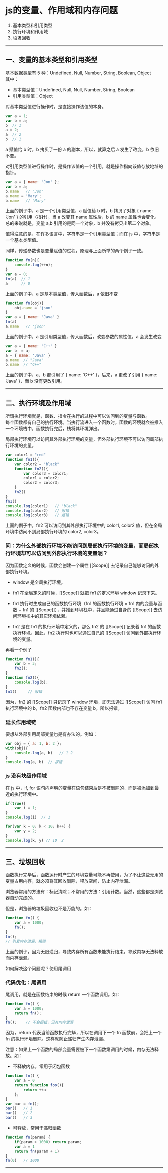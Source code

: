 # js的变量、作用域和内存问题

1. 基本类型和引用类型
2. 执行环境和作用域
3. 垃圾回收

****************

## 一、变量的基本类型和引用类型
基本数据类型有 5 种：Undefined, Null, Number, String, Boolean, Object   
其中：
- 基本类型值：Undefined, Null, Null, Number, String, Boolean  
- 引用类型值：Object    

对基本类型值进行操作时，是直接操作该值的本身。  
```js
var a = 1;
var b = a;
b  // 1 
a = 2;
a  // 2
b  // 1
```
a 赋值给 b 时，b 拷贝了一份 a 的副本，所以，就算之后 a 发生了改变，b 依旧不变。

对引用类型值进行操作时，是操作该值的一个引用，就是操作指向该值存放地址的指针。
```js
var a = { name: 'Jon' };
var b = a;
b.name   // "Jon"
a.name = 'Mary';
b.name   // "Mary"
```
上面的例子中，a 是一个引用类型值，a 赋值给 b 时，b 拷贝了对象 { name: 'Jon' } 的引用（指针），当 a 改变其 name 属性后，b 的 name 属性也会变化。总的来说就是，变量 a,b 引用的是同一个对象，b 并没有拷贝出第二个对象。

值得注意的是，在许多语言中，字符串是一个引用类型值；而在 js 中，字符串是一个基本类型值。

同样，传递参数也是变量赋值的过程，原理与上面所举的两个例子一致。
```js
function fn(n){
    console.log(++n);
} 
var a = 0;
fn(a)  // 1
a      // 0
```
上面的例子中，a 是基本类型值，传入函数后，a 依旧不变
```js
function fn(obj){
    obj.name = 'json'
}
var a = { name: 'Java' }
fn(a)
a.name   // 'json'
```
上面的例子中，a 是引用类型值，传入函数后，改变参数的属性值，a 会发生改变

```js
var a = { name: 'C++' }
var b  = a;
a = { name: 'Java' }
a.name  // "Java"
b.name  // "C++"
```
上面的例子中，a、b 都引用了 { name: 'C++' }，后来，a 更改了引用 { name: 'Java' }，而 b 没有更改引用。  
  
***********************

## 二、执行环境及作用域
所谓执行环境就是，函数、指令在执行的过程中可以访问到的变量与函数。  
每个函数都有自己的执行环境。当执行流进入一个函数时，函数的环境就会被推入一个环境栈中，函数执行完后，栈将其环境弹出。

局部执行环境可以访问其外部执行环境的变量，但外部执行环境不可以访问局部执行环境的变量。
```js
var color1 = "red"
function fn1(){
    var color2 = "black"
    function fn2(){
        var color3 = color1;
        color1 = color2;
        color2 = color3;
    }
    fn2()
}
fn1()
console.log(color1)   // "black"
console.log(color2)   // 报错
console.log(color3)   // 报错
```
上面的例子中，fn2 可以访问到其外部执行环境中的 color1, color2 值，但在全局环境中访问不到局部执行环境的 color2, color3。

### 问：为什么外部执行环境不能访问到局部执行环境的变量，而局部执行环境却可以访问到外部执行环境的变量呢？  

因为函数定义的时候，函数会创建一个属性 [[Scope]] 去记录自己能够访问的外部执行环境。

- window 是全局执行环境。

- fn1 在全局定义的时候，[[Scope]] 就把 fn1 的定义环境 window 记录下来。

- fn1 执行时生成自己的函数执行环境（fn1 的函数执行环境 = fn1 内的变量与函数 + fn1 的 [[Scope]]），并推到环境栈中，并且能通过自身的 [[Scope]] 去访问环境栈中的其它环境依赖。

- fn2 是在 fn1 的执行环境中定义的，那么 fn2 的 [[Scope]] 记录着 fn1 的函数执行环境。因此，fn2 执行时也可以通过自己的 [[Scope]] 访问到外部执行环境的变量。

再看一个例子
```js
function fn1(){
    var b = 3;
    fn2();
}
function fn2(){
    console.log(b);
}
fn1()     // 报错
```
因为，fn2 的 [[Scope]] 只记录了 window 环境，即无法通过 [[Scope]] 访问 fn1 执行环境中的 b，fn2 函数内部也不存在变量 b，所以报错。

### 延长作用域链
要想从外部引用局部变量也是有办法的。例如：
```js
var obj = { a: 1, b: 2 };
with(obj){
    console.log(a, b)   // 1 2
}
console.log(a, b)  // 报错              
```

### js 没有块级作用域
在 js 中，if, for 语句内声明的变量在语句结束后是不被删除的，而是被添加到最近的执行环境中。
```js
if(true){
    var i = 1;
}
console.log(i)  // 1

for(var k = 0; k < 10; k++) {
    var y = 2;
}
console.log(k, y) // 10  2
```

******************

## 三、垃圾回收
函数执行完毕后，函数运行时产生的环境变量可能不再使用，为了不让这些无用的变量占用内存，就必须将其回收删除，释放空间，防止内存泄漏。

浏览器常用的方法有：标记清除；不常用的方法：引用计数。当然，这些都是浏览器自动完成的。

但是，浏览器的垃圾回收也不是万能的。如：
```js
function fn() {
    var a = 1000;
    fn();
}
fn();
// 引发内存泄漏，报错
```
上面的例子，因为无限递归，导致内存所有函数未能执行结束，导致内存无法释放而内存泄漏。

如何解决这个问题呢？使用尾调用

### 代码优化：尾调用
尾调用，就是在函数结束的时候 return 一个函数调用。如：
```js
function fn() {
    var a = 1000;
    return fn();
}
fn();    // 不会报错，没有内存泄漏
```
因为，return 代表当前函数执行完毕，所以在调用下一个 fn 函数前，会把上一个 fn 的执行环境删除。这样就防止递归产生内存泄漏。 

注意：如果上一个函数的局部变量需要被下一个函数第调用的时候，内存无法释放。如：

- 不释放内存，常用于闭包函数
```js
function fn() {
    var a = 0
    return function foo(){
        return ++a
    };
}
var bar = fn();
bar()   // 1
bar()   // 2
bar()   // 3
```

- 可释放，常用于递归函数
```js
function fn(param) {
    if(param > 1000) return param;
    var a = 1
    return fn(param + 1)
}
fn(0)   // 1000
```

******************